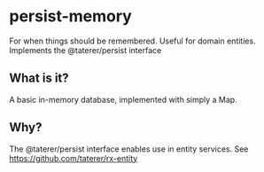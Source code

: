 # persist-memory
For when things should be remembered. Useful for domain entities.
Implements the @taterer/persist interface

## What is it?
A basic in-memory database, implemented with simply a Map.

## Why?
The @taterer/persist interface enables use in entity services. See https://github.com/taterer/rx-entity
